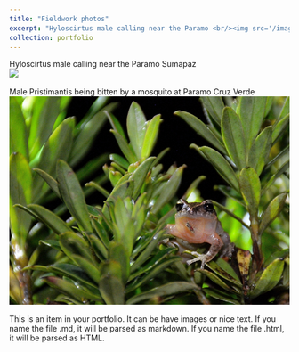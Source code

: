 ```yaml
---
title: "Fieldwork photos"
excerpt: "Hyloscirtus male calling near the Paramo <br/><img src='/images/'>"
collection: portfolio
---
```

Hyloscirtus male calling near the Paramo Sumapaz <br/><img src='/images/DSC_4661.JPG'>

Male Pristimantis being bitten by a mosquito at Paramo Cruz Verde  <br/><img src='/images/Pristi_mosquitoDSC_2.JPG'>

This is an item in your portfolio. It can be have images or nice text. If you name the file .md, it will be parsed as markdown. If you name the file .html, it will be parsed as HTML. 
